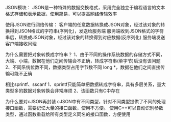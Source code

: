 JSON模块：
	JSON是一种特殊的数据交换格式，采用完全独立于编程语言的文本格式存储和表示数据，使用简易，可以提高网络传输效率
	
使用JSON进行网络传输：
	客户端的任意数据转换成JSON对象，经过该对象的转换得到JSON格式的字符串(序列化)，发送给服务端
	服务端收到JSON格式的字符串后，转换成JSON对象，经过该对象的转换得到对应数据(反序列化)
	服务端发送客户端接收同理

为什么需要把对象转换成字符串？
	1、由于不同的操作系统数据的存储方式不同，大端、小端，数据在他们之间传输会不正确，转成字符串(单字节)后没有该问题
	2、不同系统位数不同，数据类型占用字节数不同 long *，数据在他们之间直接传输可能不正确
	
相比sprintf、sscanf
	1、sprintf只能简单把数据转成字符串，具有多层关系，量大类型多的数据对象转换会非常麻烦
	2、该函数只有C中存在
	
为什么要对cJSON再封装
	cJSON中有不同类型，针对不同类型提供了不同的处理接口函数，需要记忆大量的接口函数，使用不方便。
	使用C++可以自动识别参数类型，通过函数重载给所有类型定义同名的接口函数，方便使用

